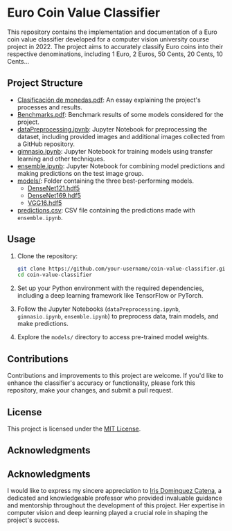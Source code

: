 # Euro Coin Value Classifier

This repository contains the implementation and documentation of a Euro coin value classifier developed for a computer vision university course project in 2022. The project aims to accurately classify Euro coins into their respective denominations, including 1 Euro, 2 Euros, 50 Cents, 20 Cents, 10 Cents...

## Project Structure

- [Clasificación de monedas.pdf](Clasificación%20de%20monedas.pdf): An essay explaining the project's processes and results.
- [Benchmarks.pdf](Benchmarks.pdf): Benchmark results of some models considered for the project.
- [dataPreprocessing.ipynb](dataPreprocessing.ipynb): Jupyter Notebook for preprocessing the dataset, including provided images and additional images collected from a GitHub repository.
- [gimnasio.ipynb](gimnasio.ipynb): Jupyter Notebook for training models using transfer learning and other techniques.
- [ensemble.ipynb](ensemble.ipynb): Jupyter Notebook for combining model predictions and making predictions on the test image group.
- [models/](models/): Folder containing the three best-performing models.
  - [DenseNet121.hdf5](models/DenseNet121.hdf5)
  - [DenseNet169.hdf5](models/DenseNet169.hdf5)
  - [VGG16.hdf5](models/VGG16.hdf5)
- [predictions.csv](predictions.csv): CSV file containing the predictions made with `ensemble.ipynb`.

## Usage

1. Clone the repository:
   ```bash
   git clone https://github.com/your-username/coin-value-classifier.git
   cd coin-value-classifier
   ```

2. Set up your Python environment with the required dependencies, including a deep learning framework like TensorFlow or PyTorch.

3. Follow the Jupyter Notebooks (`dataPreprocessing.ipynb`, `gimnasio.ipynb`, `ensemble.ipynb`) to preprocess data, train models, and make predictions.

4. Explore the `models/` directory to access pre-trained model weights.

## Contributions

Contributions and improvements to this project are welcome. If you'd like to enhance the classifier's accuracy or functionality, please fork this repository, make your changes, and submit a pull request.

## License

This project is licensed under the [MIT License](LICENSE).

## Acknowledgments

## Acknowledgments

I would like to express my sincere appreciation to [Iris Dominguez Catena](https://www.unavarra.es/pdi?uid=811899), a dedicated and knowledgeable professor who provided invaluable guidance and mentorship throughout the development of this project. Her expertise in computer vision and deep learning played a crucial role in shaping the project's success.

